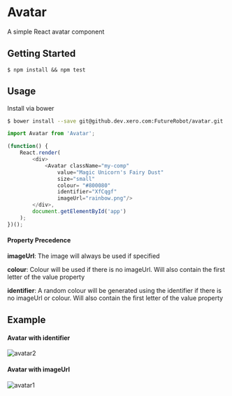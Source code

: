 Avatar
===========

A simple React avatar component 

## Getting Started ##

```
$ npm install && npm test
```

## Usage ##

Install via bower
```bash
$ bower install --save git@github.dev.xero.com:FutureRobot/avatar.git
```

```js
import Avatar from 'Avatar';

(function() {
	React.render(
		<div>
			<Avatar className="my-comp"
				value="Magic Unicorn's Fairy Dust"
				size="small"
				colour= "#800080"
				identifier="XfCqgf"
				imageUrl="rainbow.png"/>
		</div>, 
		document.getElementById('app')
	);
})();
```

#### Property Precedence ####
**imageUrl**: The image will always be used if specified

**colour**: Colour will be used if there is no imageUrl. Will also contain the first letter of the value property

**identifier**: A random colour will be generated using the identifier if there is no imageUrl or colour.  Will also contain the first letter of the value property

## Example ##

#### Avatar with identifier ####
![avatar2]()

#### Avatar with imageUrl ####
![avatar1]()
